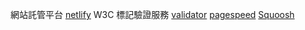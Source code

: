網站託管平台
[netlify](https://www.netlify.com/)
W3C 標記驗證服務
[validator](https://validator.w3.org/)
[pagespeed](https://pagespeed.web.dev/)
[Squoosh](https://squoosh.app/)